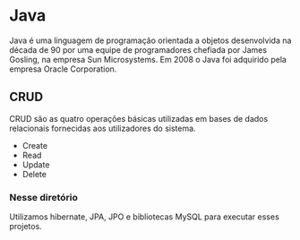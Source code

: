 <h1>Java</h1>
Java é uma linguagem de programação orientada a objetos desenvolvida na década de 90 por uma equipe de programadores chefiada por James Gosling, na empresa Sun Microsystems. Em 2008 o Java foi adquirido pela empresa Oracle Corporation.

<h2> CRUD </h2>
CRUD são as quatro operações básicas utilizadas em bases de dados relacionais fornecidas aos utilizadores do sistema. 
<ul>
<li>Create</li>
<li>Read </li>
<li>Update</li>	
<li>Delete </li>
</ul>
<h3>Nesse diretório</h3>
Utilizamos hibernate, JPA, JPO e bibliotecas MySQL para executar  esses projetos.
